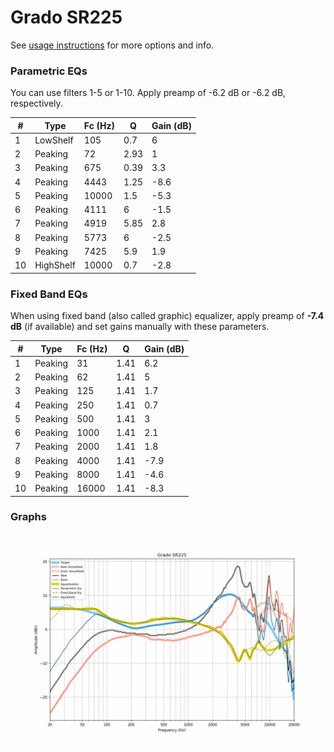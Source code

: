 # Grado SR225
See [usage instructions](https://github.com/jaakkopasanen/AutoEq#usage) for more options and info.

### Parametric EQs
You can use filters 1-5 or 1-10. Apply preamp of -6.2 dB or -6.2 dB, respectively.

|   # | Type      |   Fc (Hz) |    Q |   Gain (dB) |
|-----|-----------|-----------|------|-------------|
|   1 | LowShelf  |       105 | 0.7  |         6   |
|   2 | Peaking   |        72 | 2.93 |         1   |
|   3 | Peaking   |       675 | 0.39 |         3.3 |
|   4 | Peaking   |      4443 | 1.25 |        -8.6 |
|   5 | Peaking   |     10000 | 1.5  |        -5.3 |
|   6 | Peaking   |      4111 | 6    |        -1.5 |
|   7 | Peaking   |      4919 | 5.85 |         2.8 |
|   8 | Peaking   |      5773 | 6    |        -2.5 |
|   9 | Peaking   |      7425 | 5.9  |         1.9 |
|  10 | HighShelf |     10000 | 0.7  |        -2.8 |

### Fixed Band EQs
When using fixed band (also called graphic) equalizer, apply preamp of **-7.4 dB** (if available) and set gains manually with these parameters.

|   # | Type    |   Fc (Hz) |    Q |   Gain (dB) |
|-----|---------|-----------|------|-------------|
|   1 | Peaking |        31 | 1.41 |         6.2 |
|   2 | Peaking |        62 | 1.41 |         5   |
|   3 | Peaking |       125 | 1.41 |         1.7 |
|   4 | Peaking |       250 | 1.41 |         0.7 |
|   5 | Peaking |       500 | 1.41 |         3   |
|   6 | Peaking |      1000 | 1.41 |         2.1 |
|   7 | Peaking |      2000 | 1.41 |         1.8 |
|   8 | Peaking |      4000 | 1.41 |        -7.9 |
|   9 | Peaking |      8000 | 1.41 |        -4.6 |
|  10 | Peaking |     16000 | 1.41 |        -8.3 |

### Graphs
![](./Grado%20SR225.png)
